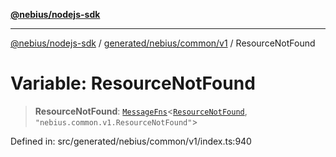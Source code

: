 [**@nebius/nodejs-sdk**](../../../../../README.md)

---

[@nebius/nodejs-sdk](../../../../../README.md) / [generated/nebius/common/v1](../README.md) / ResourceNotFound

# Variable: ResourceNotFound

> **ResourceNotFound**: [`MessageFns`](../../../../../runtime/protos/core/interfaces/MessageFns.md)\<[`ResourceNotFound`](../interfaces/ResourceNotFound.md), `"nebius.common.v1.ResourceNotFound"`\>

Defined in: src/generated/nebius/common/v1/index.ts:940
